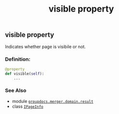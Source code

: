 ﻿---
title: visible property
second_title: GroupDocs.Merger for Python via .NET API References
description: 
type: docs
url: /python-net/groupdocs.merger.domain.result/ipageinfo/visible/
is_root: false
weight: 60
---

## visible property


Indicates whether page is visibile or not.
### Definition:
```python
@property
def visible(self):
    ...
```

### See Also
* module [`groupdocs.merger.domain.result`](../../)
* class [`IPageInfo`](/merger/python-net/groupdocs.merger.domain.result/ipageinfo)
